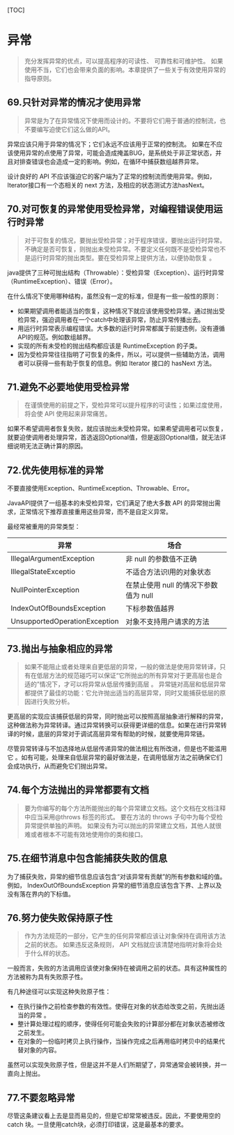 [TOC]

# 异常

> 充分发挥异常的优点，可以提高程序的可读性、 可靠性和可维护性。 如果使用不当，它们也会带来负面的影响。本章提供了一些关于有效使用异常的指导原则。 

## 69.只针对异常的情况才使用异常

> 异常是为了在异常情况下使用而设计的。不要将它们用于普通的控制流，也不要编写迫使它们这么做的API。 

异常应该只用于异常的情况下；它们永远不应该用于正常的控制流。 如果在不应该使用异常的点使用了异常，可能会造成掩盖BUG，是系统处于非正常状态，并且对排查错误也会造成一定的影响。例如，在循环中捕获数组越界异常。

设计良好的 API 不应该强迫它的客户端为了正常的控制流而使用异常。例如，Iterator接口有一个态相关的 next 方法，及相应的状态测试方法hasNext。

## 70.对可恢复的异常使用受检异常，对编程错误使用运行时异常

> 对于可恢复的情况，要抛出受检异常；对于程序错误，要抛出运行时异常。不确定是否可恢复，则抛出未受检异常。不要定义任何既不是受检异常也不是运行时异常的抛出类型。要在受检异常上提供方法，以便协助恢复 。 

java提供了三种可抛出结构（Throwable）：受检异常（Exception）、运行时异常（RuntimeException）、错误（Error）。

在什么情况下使用哪种结构，虽然没有一定的标准，但是有一些一般性的原则：

+ 如果期望调用者能适当的恢复，这种情况下就应该使用受检异常。通过抛出受检异常，强迫调用者在一个catch中处理该异常，防止异常传播出去。
+ 用运行时异常表示编程错误。大多数的运行时异常都属于前提违例，没有遵循API的规范。例如数组越界。
+ 实现的所有未受检的抛出结构都应该是 RuntimeException 的子类。
+ 因为受检异常往往指明了可恢复的条件，所以，可以提供一些辅助方法，调用者可以获得一些有助于恢复的信息。例如 Iterator 接口的 hasNext 方法。

## 71.避免不必要地使用受检异常

> 在谨慎使用的前提之下，受检异常可以提升程序的可读性；如果过度使用，将会使 API 使用起来非常痛苦。

如果不希望调用者恢复失败，就应该抛出未受检异常。如果希望调用者可以恢复，就要迫使调用者处理异常，首选返回Optional值，但是返回Optional值，就无法详细说明无法正确计算的原因。

## 72.优先使用标准的异常

不要直接使用Exception、RuntimeException、Throwable、Error。

JavaAPI提供了一组基本的未受检异常，它们满足了绝大多数 API 的异常抛出需求，正常情况下推荐直接重用这些异常，而不是自定义异常。

最经常被重用的异常类型：

| 异常                          | 场合                                  |
| ----------------------------- | ------------------------------------- |
| IllegalArgumentException      | 非 null 的参数值不正确                |
| IllegalStateExceptio          | 不适合方法识l用的对象状态             |
| NullPointerException          | 在禁止使用 null 的情况下参数值为 null |
| IndexOutOfBoundsException     | 下标参数值越界                        |
| UnsupportedOperationException | 对象不支持用户请求的方法              |

## 73.抛出与抽象相应的异常

> 如果不能阻止或者处理来自更低层的异常，一般的做法是使用异常转译，只有在低层方法的规范碰巧可以保证“它所抛出的所有异常对于更高层也是合适的”情况下，才可以将异常从低层传播到高层 。 异常链对高层和低层异常都提供了最佳的功能：它允许抛出适当的高层异常，同时又能捕获低层的原因进行失败分析。

更高层的实现应该捕获低层的异常，同时抛出可以按照高层抽象进行解释的异常，这种做法称为异常转译。通过异常转换可以获得更详细的信息。如果在进行异常转译的时候，底层的异常对于调试高层异常有帮助的时候，就要使用异常链。

尽管异常转译与不加选择地从低层传递异常的做法相比有所改进，但是也不能滥用它 。如有可能，处理来自低层异常的最好做法是，在调用低层方法之前确保它们会成功执行，从而避免它们抛出异常。

## 74.每个方法抛出的异常都要有文档

> 要为你编写的每个方法所能抛出的每个异常建立文档。这个文档在文档注释中应当采用@throws 标签的形式。 要在方法的 throws 子句中为每个受检异常提供单独的声明。 如果没有为可以抛出的异常建立文档，其他人就很难或者根本不可能有效地使用你的类和接口。 

## 75.在细节消息中包含能捕获失败的信息

为了捕获失败，异常的细节信息应该包含“对该异常有贡献”的所有参数和域的值。例如， IndexOutOfBoundsException 异常的细节消息应该包含下界、上界以及没有落在界内的下标值。  

## 76.努力使失败保持原子性

> 作为方法规范的一部分，它产生的任何异常都应该让对象保持在调用该方法之前的状态。 如果违反这条规则， API 文档就应该清楚地指明对象将会处于什么样的状态。

一般而言，失败的方法调用应该使对象保持在被调用之前的状态。具有这种属性的方法被称为具有失败原子性。

有几种途径可以实现这种失败原子性：

+ 在执行操作之前检查参数的有效性。使得在对象的状态给改变之前，先抛出适当的异常 。
+ 整计算处理过程的顺序，使得任何可能会失败的计算部分都在对象状态被修改之前发生。
+ 在对象的一份临时拷贝上执行操作，当操作完成之后再用临时拷贝中的结果代替对象的内容。

虽然可以实现失败原子性，但是这并不是人们所期望了，异常通常会被转换，并一直向上抛出。

## 77.不要忽略异常

尽管这条建议看上去是显而易见的，但是它却常常被违反。因此，不要使用空的 catch 块。一旦使用catch块，必须打印错误，这是最基本的要求。

